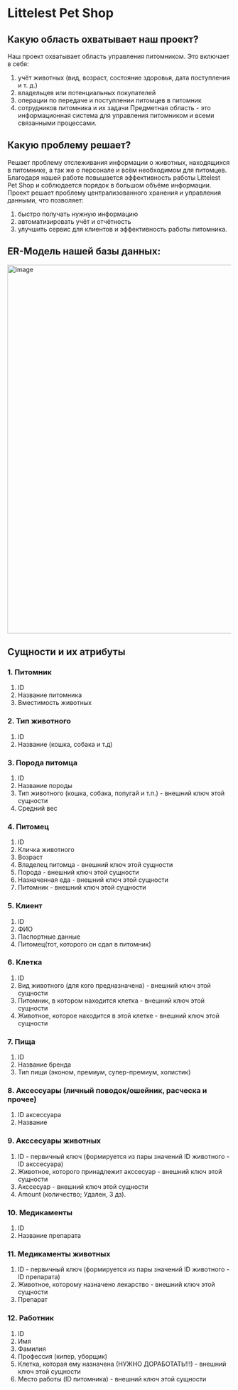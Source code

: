 # Littelest Pet Shop
## Какую область охватывает наш проект?
  Наш проект охватывает область управления питомником. 
  Это включает в себя:
1) учёт животных (вид, возраст, состояние здоровья, дата поступления и т. д.)
2) владельцев или потенциальных покупателей
3) операции по передаче и поступлении питомцев в питомник
4) сотрудников питомника и их задачи
Предметная область - это информационная система для управления питомником и всеми связанными процессами.
## Какую проблему решает?
  Решает проблему отслеживания информации о животных, находящихся в питомнике, а так же о персонале и всём необходимом для питомцев. Благодаря нашей работе повышается эффективность работы Littelest Pet Shop и соблюдается порядок в большом объёме информации. Проект решает проблему централизованного хранения и управления данными, что позволяет:
1) быстро получать нужную информацию
2) автоматизировать учёт и отчётность
3) улучшить сервис для клиентов и эффективность работы питомника.

## ER-Модель нашей базы данных: 

<img width="1254" height="830" alt="image" src="https://github.com/user-attachments/assets/e2bb5e54-553f-445f-bd91-e521c6ddb10c" />

## Сущности и их атрибуты
### 1. Питомник
1) ID
2) Название питомника
3) Вместимость животных

### 2. Тип животного
1) ID
2) Название (кошка, собака и т.д)

### 3. Порода питомца
1) ID
2) Название породы
3) Тип животного (кошка, собака, попугай и т.п.) - внешний ключ этой сущности
4) Средний вес

### 4. Питомец
1) ID
2) Кличка животного
3) Возраст
3) Владелец питомца - внешний ключ этой сущности
4) Порода - внешний ключ этой сущности
5) Назначенная еда - внешний ключ этой сущности
6) Питомник - внешний ключ этой сущности

### 5. Клиент
1) ID
2) ФИО
3) Паспортные данные
4) Питомец(тот, которого он сдал в питомник)

### 6. Клетка
1) ID
2) Вид животного (для кого предназначена) - внешний ключ этой сущности
3) Питомник, в котором находится клетка - внешний ключ этой сущности
5) Животное, которое находится в этой клетке - внешний ключ этой сущности

### 7. Пища
1) ID
2) Название бренда
4) Тип пищи (эконом, премиум, супер-премиум, холистик)

### 8. Аксессуары (личный поводок/ошейник, расческа и прочее)
1) ID аксессуара
2) Название

### 9. Акссесуары животных
1) ID - первичный ключ (формируется из пары значений ID животного - ID акссесуара)
2) Животное, которого принадлежит акссесуар - внешний ключ этой сущности
3) Акссесуар - внешний ключ этой сущности
4) Amount (количество; Удален, 3 дз).

### 10. Медикаменты
1) ID
2) Название препарата

### 11. Медикаменты животных
1) ID - первичный ключ (формируется из пары значений ID животного - ID препарата)
2) Животное, которому назначено лекарство - внешний ключ этой сущности
3) Препарат

### 12. Работник
1) ID
2) Имя
3) Фамилия
4) Профессия (кипер, уборщик)
5) Клетка, которая ему назначена (НУЖНО ДОРАБОТАТЬ!!!) - внешний ключ этой сущности
6) Место работы (ID питомника) - внешний ключ этой сущности
